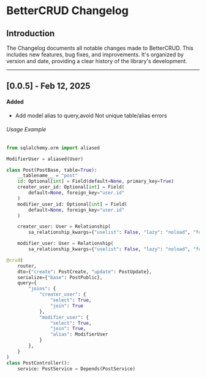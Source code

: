 # BetterCRUD Changelog

## Introduction

The Changelog documents all notable changes made to BetterCRUD. This includes new features, bug fixes, and improvements. It's organized by version and date, providing a clear history of the library's development.
___
## [0.0.5] - Feb 12, 2025

#### Added
- Add model alias to query,avoid Not unique table/alias errors


###### Usage Example


```python  hl_lines="34"
from sqlalchemy.orm import aliased

ModifierUser = aliased(User)

class Post(PostBase, table=True):
    __tablename__ = "post"
    id: Optional[int] = Field(default=None, primary_key=True)
    creater_user_id: Optional[int] = Field(
        default=None, foreign_key="user.id"
    )
    modifier_user_id: Optional[int] = Field(
        default=None, foreign_key="user.id"
    )

    creater_user: User = Relationship(
        sa_relationship_kwargs={"uselist": False, "lazy": "noload", "foreign_keys": "[Post.creater_user_id]"})

    modifier_user: User = Relationship(
        sa_relationship_kwargs={"uselist": False, "lazy": "noload", "foreign_keys": "[Post.modifier_user_id]"})

@crud(
    router,
    dto={"create": PostCreate, "update": PostUpdate},
    serialize={"base": PostPublic},
    query={
        "joins": {
            "creater_user": {
                "select": True,
                "join": True
            },
            "modifier_user": {
                "select": True,
                "join": True,
                "alias": ModifierUser
            }
        },
    }
)
class PostController():
    service: PostService = Depends(PostService)

```
